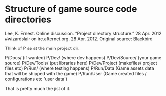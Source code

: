 # Structure of game source code directories

Lee, K. Ernest. Online discussion. “Project directory structure.” 28 Apr. 2012 #wizardslair on irc.afternet.org. 28 Apr. 2012. Original source: Blackbird

Think of P as at the main project dir:

P/Docs/ (if wanted)
P/Dev/ (where dev happens)
P/Dev/Source/ (your game source)
P/Dev/Tools/ (put libraries here)
P/Dev/Project (makefiles/ project files etc)
P/Run/ (where testing happens)
P/Run/Data (Game assets data that will be shipped with the game)
P/Run/User (Game created files / configurations etc 'user data')

That is pretty much the jist of it.